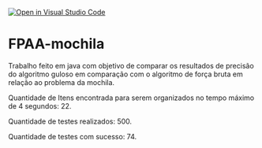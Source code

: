 [![Open in Visual Studio Code](https://classroom.github.com/assets/open-in-vscode-c66648af7eb3fe8bc4f294546bfd86ef473780cde1dea487d3c4ff354943c9ae.svg)](https://classroom.github.com/online_ide?assignment_repo_id=7847443&assignment_repo_type=AssignmentRepo)

# FPAA-mochila

Trabalho feito em java com objetivo de comparar os resultados de precisão do algoritmo guloso em comparação com o algoritmo de força bruta em relação ao problema da mochila.

Quantidade de Itens encontrada para serem organizados no tempo máximo de 4 segundos: 22.

Quantidade de testes realizados: 500.

Quantidade de testes com sucesso: 74.